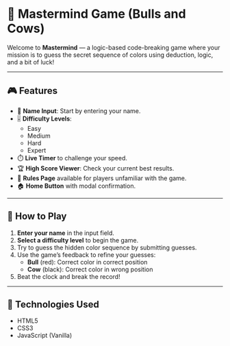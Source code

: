 # 🎯 Mastermind Game (Bulls and Cows)

Welcome to **Mastermind** — a logic-based code-breaking game where your mission is to guess the secret sequence of colors using deduction, logic, and a bit of luck!

---

## 🎮 Features

- 👤 **Name Input**: Start by entering your name.
- 🎚 **Difficulty Levels**:
  - Easy
  - Medium
  - Hard
  - Expert
- ⏱️ **Live Timer** to challenge your speed.
- 🏆 **High Score Viewer**: Check your current best results.
- 🧾 **Rules Page** available for players unfamiliar with the game.
- 🏠 **Home Button** with modal confirmation.

---

## 🧠 How to Play

1. **Enter your name** in the input field.
2. **Select a difficulty level** to begin the game.
3. Try to guess the hidden color sequence by submitting guesses.
4. Use the game’s feedback to refine your guesses:
   - **Bull** (red): Correct color in correct position
   - **Cow** (black): Correct color in wrong position
5. Beat the clock and break the record!

---

## 🧪 Technologies Used

- HTML5  
- CSS3  
- JavaScript (Vanilla)
